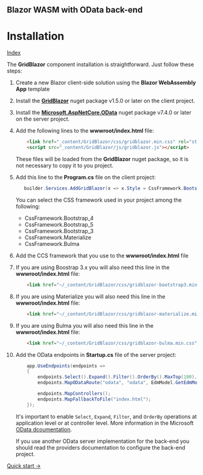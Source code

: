 ## Blazor WASM with OData back-end

# Installation

[Index](Documentation.md)

The **GridBlazor** component installation is straightforward. Just follow these steps:

1. Create a new Blazor client-side solution using the **Blazor WebAssembly App** template

2. Install the [**GridBlazor**](http://nuget.org/packages/GridBlazor/) nuget package v1.5.0 or later on the client project.

3. Install the [**Microsoft.AspNetCore.OData**](http://www.nuget.org/packages/Microsoft.AspNetCore.OData/) nuget package v7.4.0 or later on the server project.

4. Add the following lines to the **wwwroot/index.html** file:
    ```html
        <link href="_content/GridBlazor/css/gridblazor.min.css" rel="stylesheet" />
        <script src="_content/GridBlazor/js/gridblazor.js"></script>
    ```
    These files will be loaded from the **GridBlazor** nuget package, so it is not necessary to copy it to you project.

5. Add this line to the **Program.cs** file on the client project:
     ```c#
        builder.Services.AddGridBlazor(x => x.Style = CssFramework.Bootstrap_4);
    ```
    You can select the CSS framework used in your project among the following:
    - CssFramework.Bootstrap_4
    - CssFramework.Bootstrap_5
    - CssFramework.Bootstrap_3
    - CssFramework.Materialize
    - CssFramework.Bulma

6. Add the CCS framework that you use to the **wwwroot/index.html** file

7. If you are using Boostrap 3.x you will also need this line in the **wwwroot/index.html** file:
    ```html
        <link href="~/_content/GridBlazor/css/gridblazor-bootstrap3.min.css" rel="stylesheet" />
     ```

8. If you are using Materialize you will also need this line in the **wwwroot/index.html** file:
    ```html
        <link href="~/_content/GridBlazor/css/gridblazor-materialize.min.css" rel="stylesheet" />
     ```

9. If you are using Bulma you will also need this line in the **wwwroot/index.html** file:
    ```html
        <link href="~/_content/GridBlazor/css/gridblazor-bulma.min.css" rel="stylesheet" />
     ```


10. Add the OData endpoints in **Startup.cs** file of the server project:

    ```c#
        app.UseEndpoints(endpoints =>
        {
            endpoints.Select().Expand().Filter().OrderBy().MaxTop(100).Count();
            endpoints.MapODataRoute("odata", "odata", EdmModel.GetEdmModel());

            endpoints.MapControllers();
            endpoints.MapFallbackToFile("index.html");
        });
    ```

    It's important to enable ```Select```, ```Expand```, ```Filter```, and ```OrderBy``` operations at application level or at controller level.
    More information in the Microsoft [OData dcoumentation](https://docs.microsoft.com/en-us/dotnet/api/overview/odata-dotnet/).

    If you use another OData server implementation for the back-end you should read the providers documentation to configure the back-end project.
 
[Quick start ->](Quick_start.md)